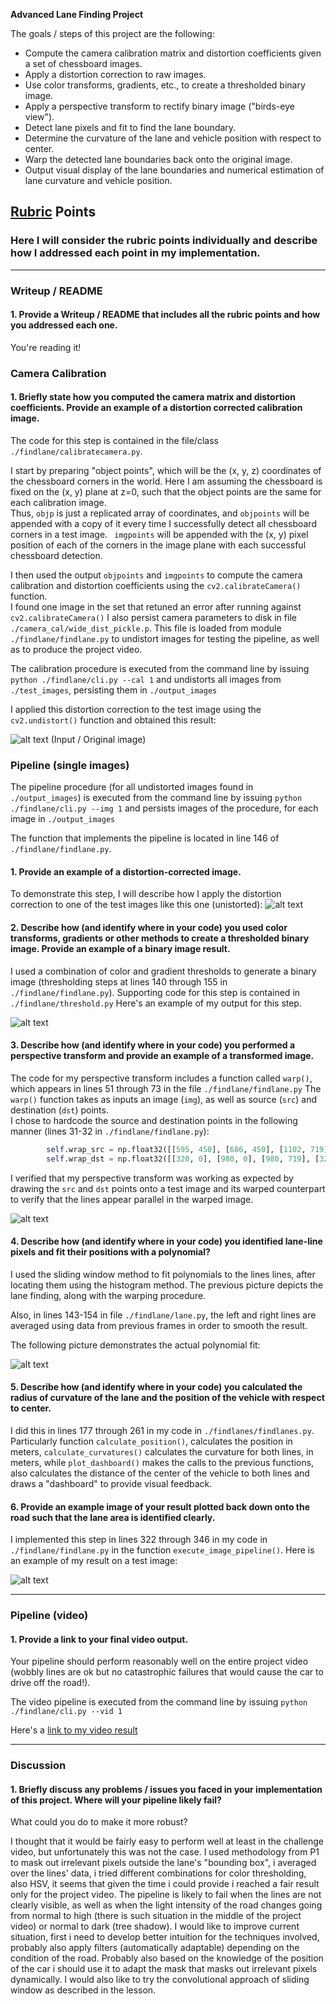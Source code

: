 **Advanced Lane Finding Project**

The goals / steps of this project are the following:

* Compute the camera calibration matrix and distortion coefficients given a set of chessboard images.
* Apply a distortion correction to raw images.
* Use color transforms, gradients, etc., to create a thresholded binary image.
* Apply a perspective transform to rectify binary image ("birds-eye view").
* Detect lane pixels and fit to find the lane boundary.
* Determine the curvature of the lane and vehicle position with respect to center.
* Warp the detected lane boundaries back onto the original image.
* Output visual display of the lane boundaries and numerical estimation of lane curvature and vehicle position.

[//]: # (Image References)

[image1]: ./test_images/test5.jpg "Input Image"
[image2]: ./output_images/undist_test5.jpg "Undistorted Image"
[image3]: ./pipeline_images/thres_undist_test5.jpg "Thresholded Binary Image"
[image4]: ./pipeline_images/warp_thres_undist_test5.jpg "Warped Image"
[image5]: ./pipeline_images/histogram.png "Histogram"
[image6]: ./pipeline_images/line_fit.png "Fit Visual"
[image7]: ./pipeline_images/output.png "Output"
[video1]: ./output_video/out_project_video_.mp4 "Video"

## [Rubric](https://review.udacity.com/#!/rubrics/571/view) Points

### Here I will consider the rubric points individually and describe how I addressed each point in my implementation.  

---

### Writeup / README

#### 1. Provide a Writeup / README that includes all the rubric points and how you addressed each one. 

You're reading it!

### Camera Calibration

#### 1. Briefly state how you computed the camera matrix and distortion coefficients. Provide an example of a distortion corrected calibration image.

The code for this step is contained in the file/class `./findlane/calibratecamera.py`.  

I start by preparing "object points", which will be the (x, y, z) coordinates of the chessboard corners in the world. 
Here I am assuming the chessboard is fixed on the (x, y) plane at z=0, such that the object points are the same for each calibration image.  
Thus, `objp` is just a replicated array of coordinates, and `objpoints` will be appended with a copy of it every time I successfully detect all chessboard corners in a test image.  `
imgpoints` will be appended with the (x, y) pixel position of each of the corners in the image plane with each successful chessboard detection.  

I then used the output `objpoints` and `imgpoints` to compute the camera calibration and distortion coefficients using the `cv2.calibrateCamera()` function.  
I found one image in the set that retuned an error after running against `cv2.calibrateCamera()` 
I also persist camera parameters to disk in file `./camera_cal/wide_dist_pickle.p`. 
This file is loaded from module `./findlane/findlane.py` to undistort images for testing the pipeline, as well as to produce the project video.

The calibration procedure is executed from the command line by issuing `python ./findlane/cli.py --cal 1` and undistorts all images from `./test_images`,
persisting them in `./output_images`

I applied this distortion correction to the test image using the `cv2.undistort()` function and obtained this result: 

![alt text][image1]
(Input / Original image)

### Pipeline (single images)

The pipeline procedure (for all undistorted images found in `./output_images`) is executed from the command line by issuing `python ./findlane/cli.py --img 1` and persists 
images of the procedure, for each image in `./output_images`

The function that implements the pipeline is located in line 146 of `./findlane/findlane.py`.

#### 1. Provide an example of a distortion-corrected image.

To demonstrate this step, I will describe how I apply the distortion correction to one of the test images like this one (unistorted):
![alt text][image2]

#### 2. Describe how (and identify where in your code) you used color transforms, gradients or other methods to create a thresholded binary image.  Provide an example of a binary image result.

I used a combination of color and gradient thresholds to generate a binary image (thresholding steps at lines 140 through 155 in `./findlane/findlane.py`).
Supporting code for this step is contained in `./findlane/threshold.py`
Here's an example of my output for this step.

![alt text][image3]

#### 3. Describe how (and identify where in your code) you performed a perspective transform and provide an example of a transformed image.

The code for my perspective transform includes a function called `warp()`, which appears in lines 51 through 73 in the file `./findlane/findlane.py`
The `warp()` function takes as inputs an image (`img`), as well as source (`src`) and destination (`dst`) points.  
I chose to hardcode the source and destination points in the following manner (lines 31-32 in `./findlane/findlane.py`):

```python
        self.wrap_src = np.float32([[595, 450], [686, 450], [1102, 719], [206, 719]])
        self.wrap_dst = np.float32([[320, 0], [980, 0], [980, 719], [320, 719]])
```

I verified that my perspective transform was working as expected by drawing the `src` and `dst` points onto a test image and its warped 
counterpart to verify that the lines appear parallel in the warped image.

![alt text][image5]

#### 4. Describe how (and identify where in your code) you identified lane-line pixels and fit their positions with a polynomial?

I used the sliding window method to fit polynomials to the lines lines, after locating them using the histogram method.
The previous picture depicts the lane finding, along with the warping procedure.

Also, in lines 143-154 in file `./findlane/lane.py`, the left and right lines are averaged using data from previous frames 
in order to smooth the result.

The following picture demonstrates the actual polynomial fit:

![alt text][image6]

#### 5. Describe how (and identify where in your code) you calculated the radius of curvature of the lane and the position of the vehicle with respect to center.

I did this in lines 177 through 261 in my code in `./findlanes/findlanes.py`. Particularly function `calculate_position()`, calculates the position in meters, 
`calculate_curvatures()` calculates the curvature for both lines, in meters, while `plot_dashboard()` makes the calls to the previous functions, also calculates
the distance of the center of the vehicle to both lines and draws a "dashboard" to provide visual feedback.  

#### 6. Provide an example image of your result plotted back down onto the road such that the lane area is identified clearly.

I implemented this step in lines 322 through 346 in my code in `./findlane/findlane.py` in the function `execute_image_pipeline()`.  Here is an example of my result on a test image:

![alt text][image7]

---

### Pipeline (video)

#### 1. Provide a link to your final video output.  
Your pipeline should perform reasonably well on the entire project video (wobbly lines are ok but no catastrophic failures that would cause the car to drive off the road!).

The video pipeline is executed from the command line by issuing `python ./findlane/cli.py --vid 1` 

Here's a [link to my video result](https://github.com/antalakas/carnd-term1-p4/blob/master/output_video/out_project_video.mp4)

---

### Discussion

#### 1. Briefly discuss any problems / issues you faced in your implementation of this project. Where will your pipeline likely fail?  
What could you do to make it more robust?

I thought that it would be fairly easy to perform well at least in the challenge video, but unfortunately this was not the case. I used methodology from P1 to mask out irrelevant pixels 
outside the lane's "bounding box", i averaged over the lines' data, i tried different combinations for color thresholding, also HSV, it seems that given the time i could provide
i reached a fair result only for the project video. The pipeline is likely to fail when the lines are not clearly visible, as well as when the light intensity of the road changes
going from normal to high (there is such situation in the middle of the project video) or normal to dark (tree shadow). I would like to improve current situation, first i need to
develop better intuition for the techniques involved, probably also apply filters (automatically adaptable) depending on the condition of the road. Probably also based on the 
knowledge of the position of the car i should use it to adapt the mask that masks out irrelevant pixels dynamically. I would also like to try the convolutional approach of sliding window
as described in the lesson.
